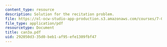 ```yaml
---
content_type: resource
description: Solution for the recitation problem.
file: https://ol-ocw-studio-app-production.s3.amazonaws.com/courses/7-012-introduction-to-biology-fall-2004/292050d335d0beb1af95efe1309fbf47_can3a.pdf
file_type: application/pdf
resourcetype: Document
title: can3a.pdf
uid: 292050d3-35d0-beb1-af95-efe1309fbf47
---
```

